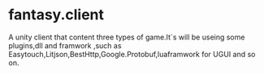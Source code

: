 # fantasy.client

A unity client that content three types of game.It`s will be useing some plugins,dll and framwork ,such as Easytouch,Litjson,BestHttp,Google.Protobuf,luaframwork for UGUI and so on.

